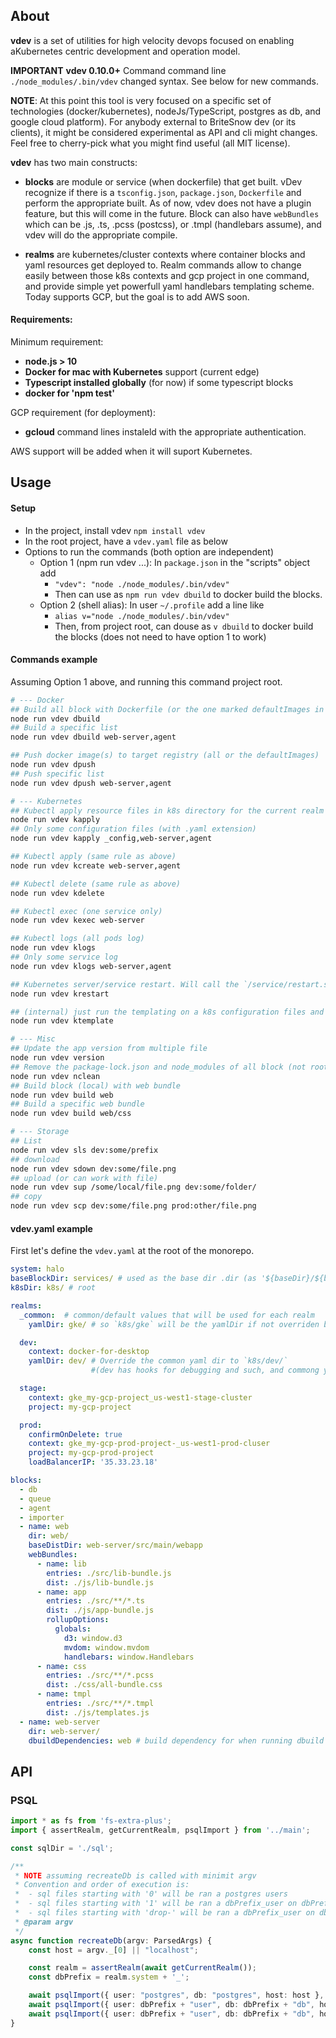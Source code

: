 ## About

**vdev** is a set of utilities for high velocity devops focused on enabling aKubernetes centric development and operation model.

**IMPORTANT** **vdev 0.10.0+** Command command line `./node_modules/.bin/vdev` changed syntax. See below for new commands. 

**NOTE**: At this point this tool is very focused on a specific set of technologies (docker/kubernetes), nodeJs/TypeScript, postgres as db, and google cloud platform). For anybody external to BriteSnow dev (or its clients), it might be considered experimental as API and cli might changes. Feel free to cherry-pick what you might find useful (all MIT license).

**vdev** has two main constructs: 

- **blocks** are module or service (when dockerfile) that get built. vDev recognize if there is a `tsconfig.json`, `package.json`, `Dockerfile` and perform the appropriate built. As of now, vdev does not have a plugin feature, but this will come in the future. Block can also have `webBundles` which can be .js, .ts, .pcss (postcss), or .tmpl (handlebars assume), and vdev will do the appropriate  compile.

- **realms** are kubernetes/cluster contexts where container blocks and yaml resources get deployed to. Realm commands allow to change easily between those k8s contexts and gcp project in one command, and provide simple yet powerfull yaml handlebars templating scheme. Today supports GCP, but the goal is to add AWS soon. 

#### Requirements:

Minimum requirement:
- **node.js > 10**
- **Docker for mac with Kubernetes** support (current edge)
- **Typescript installed globally** (for now) if some typescript blocks
- **docker for 'npm test'**

GCP requirement (for deployment):
- **gcloud** command lines instaleld with the appropriate authentication.

AWS support will be added when it will suport Kubernetes.

## Usage

#### Setup

- In the project, install vdev `npm install vdev`
- In the root project, have a `vdev.yaml` file as below
- Options to run the commands (both option are independent)
  - Option 1 (npm run vdev ...): In `package.json` in the "scripts" object add
    - `"vdev": "node ./node_modules/.bin/vdev"`
    - Then can use as `npm run vdev dbuild` to docker build the blocks.
  - Option 2 (shell alias): In user `~/.profile` add a line like 
    - `alias v="node ./node_modules/.bin/vdev"`
    - Then, from project root, can douse as `v dbuild` to docker build the blocks (does not need to have option 1 to work)

#### Commands example

Assuming Option 1 above, and running this command project root. 

```sh
# --- Docker
## Build all block with Dockerfile (or the one marked defaultImages in vdev)
node run vdev dbuild
## Build a specific list
node run vdev dbuild web-server,agent

## Push docker image(s) to target registry (all or the defaultImages)
node run vdev dpush
## Push specific list
node run vdev dpush web-server,agent

# --- Kubernetes
## Kubectl apply resource files in k8s directory for the current realm (or all specified in defaultConfigurations)
node run vdev kapply 
## Only some configuration files (with .yaml extension)
node run vdev kapply _config,web-server,agent

## Kubectl apply (same rule as above)
node run vdev kcreate web-server,agent

## Kubectl delete (same rule as above)
node run vdev kdelete 

## Kubectl exec (one service only)
node run vdev kexec web-server

## Kubectl logs (all pods log)
node run vdev klogs 
## Only some service log
node run vdev klogs web-server,agent

## Kubernetes server/service restart. Will call the `/service/restart.sh` of one or more services (not recreating/restart the pod, just call the scripts `/service/restart.sh`)
node run vdev krestart 

## (internal) just run the templating on a k8s configuration files and output it in the ~out/_realm_/ folder for inspection or manual manipulation
node run vdev ktemplate

# --- Misc
## Update the app version from multiple file
node run vdev version
## Remove the package-lock.json and node_modules of all block (not root)
node run vdev nclean
## Build block (local) with web bundle
node run vdev build web 
## Build a specific web bundle
node run vdev build web/css 

# --- Storage
## List 
node run vdev sls dev:some/prefix
## download
node run vdev sdown dev:some/file.png
## upload (or can work with file)
node run vdev sup /some/local/file.png dev:some/folder/
## copy
node run vdev scp dev:some/file.png prod:other/file.png

```



#### vdev.yaml example

First let's define the `vdev.yaml` at the root of the monorepo. 

```yaml
system: halo
baseBlockDir: services/ # used as the base dir .dir (as '${baseDir}/${blockName}/'')
k8sDir: k8s/ # root 

realms:
  _common:  # common/default values that will be used for each realm
    yamlDir: gke/ # so `k8s/gke` will be the yamlDir if not overriden below.

  dev:
    context: docker-for-desktop
    yamlDir: dev/ # Override the common yaml dir to `k8s/dev/` 
                  #(dev has hooks for debugging and such, and commong yaml files will just add more complexity)

  stage:
    context: gke_my-gcp-project_us-west1-stage-cluster
    project: my-gcp-project

  prod:
    confirmOnDelete: true
    context: gke_my-gcp-prod-project-_us-west1-prod-cluser
    project: my-gcp-prod-project
    loadBalancerIP: '35.33.23.18'

blocks:
  - db
  - queue
  - agent
  - importer
  - name: web
    dir: web/
    baseDistDir: web-server/src/main/webapp
    webBundles:
      - name: lib
        entries: ./src/lib-bundle.js
        dist: ./js/lib-bundle.js
      - name: app
        entries: ./src/**/*.ts
        dist: ./js/app-bundle.js
        rollupOptions:
          globals:
            d3: window.d3
            mvdom: window.mvdom
            handlebars: window.Handlebars        
      - name: css
        entries: ./src/**/*.pcss
        dist: ./css/all-bundle.css
      - name: tmpl
        entries: ./src/**/*.tmpl
        dist: ./js/templates.js
  - name: web-server
    dir: web-server/
    dbuildDependencies: web # build dependency for when running dbuild (no effect on build).
```


## API

### PSQL

```ts
import * as fs from 'fs-extra-plus';
import { assertRealm, getCurrentRealm, psqlImport } from '../main';

const sqlDir = './sql';

/**
 * NOTE assuming recreateDb is called with minimit argv
 * Convention and order of execution is: 
 * 	- sql files starting with '0' will be ran a postgres users
 *  - sql files starting with '1' will be ran a dbPrefix_user on dbPrefix_db
 *  - sql files starting with 'drop-' will be ran a dbPrefix_user on dbPrefix_db
 * @param argv 
 */
async function recreateDb(argv: ParsedArgs) {
	const host = argv._[0] || "localhost";

	const realm = assertRealm(await getCurrentRealm());
	const dbPrefix = realm.system + '_';

	await psqlImport({ user: "postgres", db: "postgres", host: host }, await fs.glob('0*.sql', sqlDir));
	await psqlImport({ user: dbPrefix + "user", db: dbPrefix + "db", host: host }, await fs.glob('1*.sql', sqlDir));
	await psqlImport({ user: dbPrefix + "user", db: dbPrefix + "db", host: host }, await fs.glob('drop-*.sql', sqlDir));
}
```